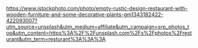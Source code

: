 https://www.istockphoto.com/photo/empty-rustic-design-restaurant-with-wooden-furniture-and-some-decorative-plants-gm1343182422-422093007?utm_source=unsplash&utm_medium=affiliate&utm_campaign=srp_photos_top&utm_content=https%3A%2F%2Funsplash.com%2Fs%2Fphotos%2Fresturant&utm_term=resturant%3A%3A%3A
